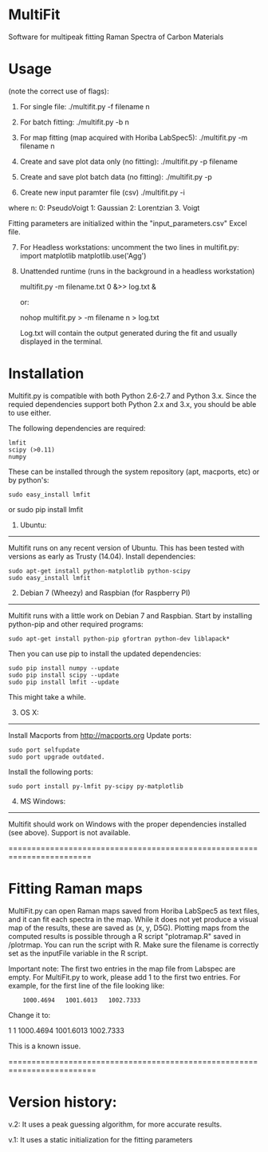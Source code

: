 # MultiFit
Software for multipeak fitting Raman Spectra of Carbon Materials

Usage 
======
(note the correct use of flags): 

1. For single file: 
./multifit.py -f filename n

2. For batch fitting:
./multifit.py -b n

3. For map fitting (map acquired with Horiba LabSpec5):
./multifit.py -m filename n

4. Create and save plot data only (no fitting):
./multifit.py -p filename

5. Create and save plot batch data (no fitting):
./multifit.py -p

6. Create new input paramter file (csv)
./multifit.py -i

where n:
    0: PseudoVoigt
    1: Gaussian
    2: Lorentzian
    3. Voigt

Fitting parameters are initialized within the
"input_parameters.csv" Excel file.


7. For Headless workstations:
    uncomment the two lines in multifit.py:
        import matplotlib
        matplotlib.use('Agg')

8. Unattended runtime (runs in the background in a headless workstation)

    multifit.py -m filename.txt 0 &>> log.txt &

    or:
    
    nohop multifit.py > -m filename n > log.txt    

    Log.txt will contain the output generated during the fit and usually displayed in the terminal.

Installation
=============

Multifit.py is compatible with both Python 2.6-2.7 and Python 3.x. Since the requied dependencies support both Python 2.x and 3.x, you should be able to use either.

The following dependencies are required:

    lmfit
    scipy (>0.11)
    numpy

These can be installed through the system repository (apt, macports, etc) or by python's:

    sudo easy_install lmfit 
or 
    sudo pip install lmfit


1. Ubuntu:
-----------------

Multifit runs on any recent version of Ubuntu. This has been tested with versions as early as Trusty (14.04).
Install dependencies:

    sudo apt-get install python-matplotlib python-scipy
    sudo easy_install lmfit


2. Debian 7 (Wheezy) and Raspbian (for Raspberry PI)
-----------------------------------------------------

Multifit runs with a little work on Debian 7 and Raspbian. Start by installing python-pip and other required programs:

    sudo apt-get install python-pip gfortran python-dev liblapack*

Then you can use pip to install the updated dependencies:

    sudo pip install numpy --update
    sudo pip install scipy --update
    sudo pip install lmfit --update

This might take a while. 

3. OS X:
---------

Install Macports from http://macports.org
Update ports:

    sudo port selfupdate
    sudo port upgrade outdated.

Install the following ports:

    sudo port install py-lmfit py-scipy py-matplotlib

4. MS Windows:
---------------

Multifit should work on Windows with the proper dependencies installed (see above).
Support is not available.

========================================================================

Fitting Raman maps
========================================================================

MultiFit.py can open Raman maps saved from Horiba LabSpec5 as text files,
and it can fit each spectra in the map. While it does not yet produce a visual 
map of the results, these are saved as (x, y, D5G). Plotting maps from
the computed results is possible through a R script "plotramap.R"
saved in /plotrmap. You can run the script with R. Make sure the filename is
correctly set as the inputFile variable in the R script.

Important note: The first two entries in the map file from Labspec are empty. 
For MultiFit.py to work, please add 1 to the first two entries. For example, 
for the first line of the file looking like:

		1000.4694	1001.6013	1002.7333

Change it to:

1	1	1000.4694	1001.6013	1002.7333

This is a known issue.

=========================================================================

Version history:
================

v.2: It uses a peak guessing algorithm, for more accurate results.  

v.1: It uses a static initialization for the fitting parameters


